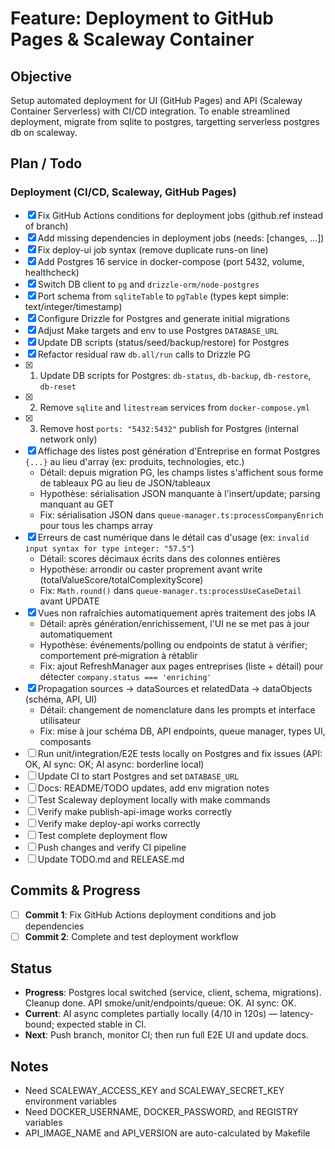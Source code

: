 # Feature: Deployment to GitHub Pages & Scaleway Container

## Objective
Setup automated deployment for UI (GitHub Pages) and API (Scaleway Container Serverless) with CI/CD integration. To enable streamlined deployment, migrate from sqlite to postgres, targetting serverless postgres db on scaleway.

## Plan / Todo

### Deployment (CI/CD, Scaleway, GitHub Pages)
- [x] Fix GitHub Actions conditions for deployment jobs (github.ref instead of branch)
- [x] Add missing dependencies in deployment jobs (needs: [changes, ...])
- [x] Fix deploy-ui job syntax (remove duplicate runs-on line)
- [x] Add Postgres 16 service in docker-compose (port 5432, volume, healthcheck)
- [x] Switch DB client to `pg` and `drizzle-orm/node-postgres`
- [x] Port schema from `sqliteTable` to `pgTable` (types kept simple: text/integer/timestamp)
- [x] Configure Drizzle for Postgres and generate initial migrations
- [x] Adjust Make targets and env to use Postgres `DATABASE_URL`
- [x] Update DB scripts (status/seed/backup/restore) for Postgres
- [x] Refactor residual raw `db.all/run` calls to Drizzle PG
- [x] 1) Update DB scripts for Postgres: `db-status`, `db-backup`, `db-restore`, `db-reset`
- [x] 2) Remove `sqlite` and `litestream` services from `docker-compose.yml`
- [x] 3) Remove host `ports: "5432:5432"` publish for Postgres (internal network only)
- [x] Affichage des listes post génération d'Entreprise en format Postgres `{...}` au lieu d'array (ex: produits, technologies, etc.)
  - Détail: depuis migration PG, les champs listes s'affichent sous forme de tableaux PG au lieu de JSON/tableaux
  - Hypothèse: sérialisation JSON manquante à l'insert/update; parsing manquant au GET
  - Fix: sérialisation JSON dans `queue-manager.ts:processCompanyEnrich` pour tous les champs array
- [x] Erreurs de cast numérique dans le détail cas d'usage (ex: `invalid input syntax for type integer: "57.5"`)
  - Détail: scores décimaux écrits dans des colonnes entières
  - Hypothèse: arrondir ou caster proprement avant write (totalValueScore/totalComplexityScore)
  - Fix: `Math.round()` dans `queue-manager.ts:processUseCaseDetail` avant UPDATE
- [x] Vues non rafraîchies automatiquement après traitement des jobs IA
  - Détail: après génération/enrichissement, l'UI ne se met pas à jour automatiquement
  - Hypothèse: événements/polling ou endpoints de statut à vérifier; comportement pré‑migration à rétablir
  - Fix: ajout RefreshManager aux pages entreprises (liste + détail) pour détecter `company.status === 'enriching'`
- [x] Propagation sources → dataSources et relatedData → dataObjects (schéma, API, UI)
  - Détail: changement de nomenclature dans les prompts et interface utilisateur
  - Fix: mise à jour schéma DB, API endpoints, queue manager, types UI, composants
- [ ] Run unit/integration/E2E tests locally on Postgres and fix issues (API: OK, AI sync: OK; AI async: borderline local)
- [ ] Update CI to start Postgres and set `DATABASE_URL`
- [ ] Docs: README/TODO updates, add env migration notes
- [ ] Test Scaleway deployment locally with make commands
- [ ] Verify make publish-api-image works correctly
- [ ] Verify make deploy-api works correctly
- [ ] Test complete deployment flow
- [ ] Push changes and verify CI pipeline
- [ ] Update TODO.md and RELEASE.md

## Commits & Progress
- [ ] **Commit 1**: Fix GitHub Actions deployment conditions and job dependencies
- [ ] **Commit 2**: Complete and test deployment workflow

## Status
- **Progress**: Postgres local switched (service, client, schema, migrations). Cleanup done. API smoke/unit/endpoints/queue: OK. AI sync: OK.
- **Current**: AI async completes partially locally (4/10 in 120s) — latency-bound; expected stable in CI.
- **Next**: Push branch, monitor CI; then run full E2E UI and update docs.


## Notes
- Need SCALEWAY_ACCESS_KEY and SCALEWAY_SECRET_KEY environment variables
- Need DOCKER_USERNAME, DOCKER_PASSWORD, and REGISTRY variables
- API_IMAGE_NAME and API_VERSION are auto-calculated by Makefile


